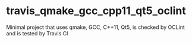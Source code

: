 # travis_qmake_gcc_cpp11_qt5_oclint
Minimal project that uses qmake, GCC, C++11, Qt5, is checked by OCLint and is tested by Travis CI
